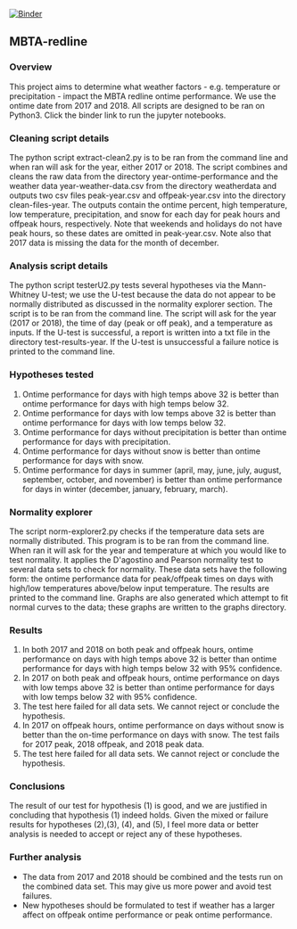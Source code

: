 [![Binder](https://mybinder.org/badge_logo.svg)](https://mybinder.org/v2/gh/prwesolek/MBTA-redline/master) 
<h2> MBTA-redline</h2>

<h3> Overview </h3>
<p>
This project aims to determine what weather factors - e.g. temperature or precipitation - impact the MBTA redline ontime performance. We use the ontime date from 2017 and 2018. All scripts are designed to be ran on Python3. Click the binder link to run the jupyter notebooks.</p>

<h3> Cleaning script details</h3>
<p>
The python script extract-clean2.py is to be ran from the command line and when ran will ask for the year, either 2017 or 2018.  The script combines and cleans the raw data from the directory year-ontime-performance and the weather data year-weather-data.csv from the directory weatherdata and outputs two csv files peak-year.csv and offpeak-year.csv into the directory clean-files-year. The outputs contain the ontime percent, high temperature, low temperature, precipitation, and snow for each day for peak hours and offpeak hours, respectively. Note that weekends and holidays do not have peak hours, so these dates are omitted in peak-year.csv. Note also that 2017 data is missing the data for the month of december. </p>


<h3>Analysis script details</h3>
<p>The python script testerU2.py tests several hypotheses via the Mann-Whitney U-test; we use the U-test because the data do not appear to be normally distributed as discussed in the normality explorer section. The script is to be ran from the command line. The script will ask for the year (2017 or 2018), the time of day (peak or off peak), and a temperature as inputs. If the U-test is successful, a report is written into a txt file in the directory test-results-year. If the U-test is unsuccessful a failure notice is printed to the command line. 
</p>

<h3> Hypotheses tested </h3>
<p>
<ol>
<li>Ontime performance for days with high temps above 32 is better than ontime performance for days with high temps below 32.</li>

<li>Ontime performance for days with low temps above 32 is better than ontime performance for days with low temps below 32.</li>

<li> Ontime performance for days without precipitation is better than ontime performance for days with precipitation.</li>

<li> Ontime performance for days without snow is better than ontime performance for days with snow.</li>

<li> Ontime performance for days in summer (april, may, june, july, august, september, october, and november) is better than ontime performance for days in winter (december, january, february, march).</li>
</ol>
</p>

<h3> Normality explorer</h3>
<p> The script norm-explorer2.py checks if the temperature data sets are normally distributed. This program is to be ran from the command line. When ran it will ask for the year and temperature at which you would like to test normality. It applies the D'agostino and Pearson normality test to several data sets to check for normality. These data sets have the following form: the ontime performance data for peak/offpeak times on days with high/low temperatures above/below input temperature. The results are printed to the command line. Graphs are also generated which attempt to fit normal curves to the data; these graphs are written to the graphs directory. </p>

<h3>Results</h3>
<p>
<ol>
<li> In both 2017 and 2018 on both peak and offpeak hours, ontime performance on days with high temps above 32 is better than ontime performance for days with high temps below 32 with 95% confidence.</li>

<li> In 2017 on both peak and offpeak hours,  
  ontime performance on days with low temps above 32 is better than ontime performance for days with low temps below 32 with 95% confidence.</li>

<li> The test here failed for all data sets. We cannot reject or conclude the hypothesis. </li> 

<li> In 2017 on offpeak hours, ontime performance on days without snow is better than the on-time performance on days with snow. The test fails for 2017 peak, 2018 offpeak, and 2018 peak data.</li>

<li> The test here failed for all data sets. We cannot reject or conclude the hypothesis.</li>

</ol>
</p>

<h3>Conclusions</h3>
<p> The result of our test for hypothesis (1) is good, and we are justified in concluding that hypothesis (1) indeed holds. Given the mixed or failure results for hypotheses (2),(3), (4), and (5), I feel more data or better analysis is needed to accept or reject any of these hypotheses. 
 </p>
 
<h3>Further analysis</h3>
<p> 
  <ul>
    <li>The data from 2017 and 2018 should be combined and the tests run on the combined data set. This may give us more power and avoid test failures. </li>
    <li> New hypotheses should be formulated to test if weather has a larger affect on offpeak ontime performance or peak ontime performance.</li>
  </ul>
  </p>

